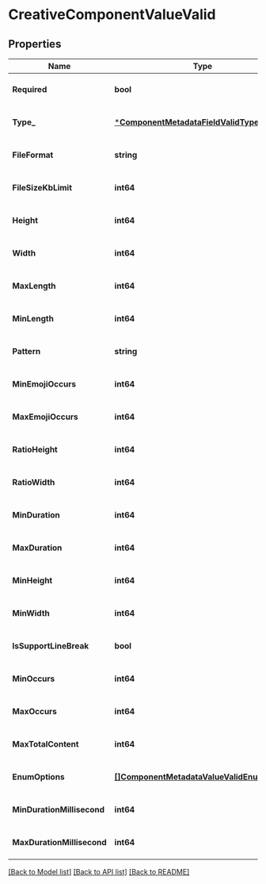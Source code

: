 # CreativeComponentValueValid

## Properties
Name | Type | Description | Notes
------------ | ------------- | ------------- | -------------
**Required** | **bool** |  | [optional] [default to null]
**Type_** | [***ComponentMetadataFieldValidType**](ComponentMetadataFieldValidType.md) |  | [optional] [default to null]
**FileFormat** | **string** |  | [optional] [default to null]
**FileSizeKbLimit** | **int64** |  | [optional] [default to null]
**Height** | **int64** |  | [optional] [default to null]
**Width** | **int64** |  | [optional] [default to null]
**MaxLength** | **int64** |  | [optional] [default to null]
**MinLength** | **int64** |  | [optional] [default to null]
**Pattern** | **string** |  | [optional] [default to null]
**MinEmojiOccurs** | **int64** |  | [optional] [default to null]
**MaxEmojiOccurs** | **int64** |  | [optional] [default to null]
**RatioHeight** | **int64** |  | [optional] [default to null]
**RatioWidth** | **int64** |  | [optional] [default to null]
**MinDuration** | **int64** |  | [optional] [default to null]
**MaxDuration** | **int64** |  | [optional] [default to null]
**MinHeight** | **int64** |  | [optional] [default to null]
**MinWidth** | **int64** |  | [optional] [default to null]
**IsSupportLineBreak** | **bool** |  | [optional] [default to null]
**MinOccurs** | **int64** |  | [optional] [default to null]
**MaxOccurs** | **int64** |  | [optional] [default to null]
**MaxTotalContent** | **int64** |  | [optional] [default to null]
**EnumOptions** | [**[]ComponentMetadataValueValidEnumOption**](component_metadata_value_valid_enum_option.md) |  | [optional] [default to null]
**MinDurationMillisecond** | **int64** |  | [optional] [default to null]
**MaxDurationMillisecond** | **int64** |  | [optional] [default to null]

[[Back to Model list]](../README.md#documentation-for-models) [[Back to API list]](../README.md#documentation-for-api-endpoints) [[Back to README]](../README.md)


